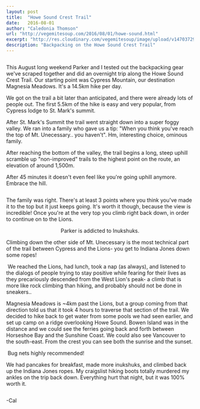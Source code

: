 ```yaml
---
layout: post
title:  "Howe Sound Crest Trail"
date:   2016-08-01
author: "Caledonia Thomson"
url: "http://vegemitesoup.com/2016/08/01/howe-sound.html"
excerpt: "http://res.cloudinary.com/vegemitesoup/image/upload/v1470372932/howe-sound-crest/5.jpg"
description: "Backpacking on the Howe Sound Crest Trail"
---
```


<div class="row vertical-align">
	<a href="http://res.cloudinary.com/vegemitesoup/image/upload/v1470372932/howe-sound-crest/6.jpg"><img class="lazy" data-original="http://res.cloudinary.com/vegemitesoup/image/upload/v1470372932/howe-sound-crest/6.jpg" /></a>   
</div>

This August long weekend Parker and I tested out the backpacking gear we've scraped together and did an overnight trip along the Howe Sound Crest Trail. Our starting point was Cypress Mountain, our destination Magnesia Meadows. It's a 14.5km hike per day.

We got on the trail a bit later than anticipated, and there were already lots of people out. The first 5.5km of the hike is easy and very popular, from Cypress lodge to St. Mark's summit.

After St. Mark's Summit the trail went straight down into a super foggy valley. We ran into a family who gave us a tip: "When you think you've reach the top of Mt. Unecessary.. you haven't". Hm, interesting choice, ominous family.

<div class="row vertical-align">
<div class="col-sm-4 col-xs-12">
	<a href="http://res.cloudinary.com/vegemitesoup/image/upload/v1470372932/howe-sound-crest/1.jpg"><img class="lazy" data-original="http://res.cloudinary.com/vegemitesoup/image/upload/v1470372932/howe-sound-crest/1.jpg" /></a>
</div>

<div class="col-sm-4 col-xs-12">
	<a href="http://res.cloudinary.com/vegemitesoup/image/upload/a_auto_right/v1470631135/howe-sound-crest/DSC05925.jpg"><img class="lazy" data-original="http://res.cloudinary.com/vegemitesoup/image/upload/a_auto_right/v1470631135/howe-sound-crest/DSC05925.jpg" /></a>
</div>

<div class="col-sm-4 col-xs-12"> 
After reaching the bottom of the valley, the trail begins a long, steep uphill scramble up "non-improved" trails to the highest point on the route, an elevation of around 1,500m.

After 45 minutes it doesn't even feel like you're going uphill anymore. Embrace the hill.
</div>
</div>

<div class="row vertical-align">
	<a href="http://res.cloudinary.com/vegemitesoup/image/upload/v1470372932/howe-sound-crest/3.jpg"><img class="lazy" data-original="http://res.cloudinary.com/vegemitesoup/image/upload/v1470372932/howe-sound-crest/3.jpg" /></a>   
</div>

 The family was right. There's at least 3 points where you think you've made it to the top but it just keeps going. It's worth it though, because the view is incredible! Once you're at the very top you climb right back down, in order to continue on to the Lions. 

<div class="row vertical-align">                   
	<a href="http://res.cloudinary.com/vegemitesoup/image/upload/v1470372932/howe-sound-crest/0.jpg"><img class="lazy" data-original="http://res.cloudinary.com/vegemitesoup/image/upload/v1470372932/howe-sound-crest/0.jpg" /></a> 
</div>  

<div class="row vertical-align">
<div class="col-sm-6 col-xs-12">
	<a href="http://res.cloudinary.com/vegemitesoup/image/upload/v1470372932/howe-sound-crest/8.jpg"><img class="lazy" data-original="http://res.cloudinary.com/vegemitesoup/image/upload/v1470372932/howe-sound-crest/8.jpg" /></a>
</div>

<div class="col-sm-6 col-xs-12">
	<a href="http://res.cloudinary.com/vegemitesoup/image/upload/v1470372932/howe-sound-crest/7.jpg"><img class="lazy" data-original="http://res.cloudinary.com/vegemitesoup/image/upload/v1470372932/howe-sound-crest/7.jpg" /></a>
</div>
</div>

<center>Parker is addicted to Inukshuks.</center>

<div class="row vertical-align">
<div class="col-sm-6 col-xs-12">
	<a href="http://res.cloudinary.com/vegemitesoup/image/upload/v1470372932/howe-sound-crest/9.jpg"><img class="lazy" data-original="http://res.cloudinary.com/vegemitesoup/image/upload/v1470372932/howe-sound-crest/9.jpg" /></a>
</div>

<div class="col-sm-6 col-xs-12">
	<a href="http://res.cloudinary.com/vegemitesoup/image/upload/v1470372932/howe-sound-crest/10.jpg"><img class="lazy" data-original="http://res.cloudinary.com/vegemitesoup/image/upload/v1470372932/howe-sound-crest/10.jpg" /></a>
</div>
</div>

Climbing down the other side of Mt. Unecessary is the most technical part of the trail between Cypress and the Lions- you get to Indiana Jones down some ropes!

<div class="row vertical-align">                   
	<a href="http://res.cloudinary.com/vegemitesoup/image/upload/v1470372932/howe-sound-crest/5.jpg"><img class="lazy" data-original="http://res.cloudinary.com/vegemitesoup/image/upload/v1470372932/howe-sound-crest/5.jpg" /></a>
</div> 

<div class="row vertical-align">
<div class="col-sm-7 col-xs-12">
	<a href="http://res.cloudinary.com/vegemitesoup/image/upload/v1470372932/howe-sound-crest/12.jpg"><img class="lazy" data-original="http://res.cloudinary.com/vegemitesoup/image/upload/v1470372932/howe-sound-crest/12.jpg" /></a>
	We reached the Lions, had lunch, took a nap (as always), and listened to the dialogs of people trying to stay positive while fearing for their lives as they precariously descended from the West Lion's peak- a climb that is more like rock climbing than hiking, and probably should not be done in sneakers..
</div>

<div class="col-sm-5 col-xs-12">
	<a href="http://res.cloudinary.com/vegemitesoup/image/upload/v1470372932/howe-sound-crest/11.jpg"><img class="lazy" data-original="http://res.cloudinary.com/vegemitesoup/image/upload/v1470372932/howe-sound-crest/11.jpg" /></a>
</div>
</div>

Magnesia Meadows is ~4km past the Lions, but a group coming from that direction told us that it took 4 hours to traverse that section of the trail. We decided to hike back to get water from some pools we had seen earlier, and set up camp on a ridge overlooking Howe Sound. Bowen Island was in the distance and we could see the ferries going back and forth between Horseshoe Bay and the Sunshine Coast. We could also see Vancouver to the south-east. From the crest you can see both the sunrise and the sunset.

<div class="row vertical-align">
<div class="col-sm-4 col-xs-12">
	<a href="http://res.cloudinary.com/vegemitesoup/image/upload/v1470372932/howe-sound-crest/14.jpg"><img class="lazy" data-original="http://res.cloudinary.com/vegemitesoup/image/upload/v1470372932/howe-sound-crest/14.jpg" /></a>
Bug nets highly recommended!
</div>
<div class="col-sm-8 col-xs-12">
	<a href="http://res.cloudinary.com/vegemitesoup/image/upload/v1470372932/howe-sound-crest/15.jpg"><img class="lazy" data-original="http://res.cloudinary.com/vegemitesoup/image/upload/v1470372932/howe-sound-crest/15.jpg" /></a>
</div>
</div>

<div class="row vertical-align">                   
	<a href="http://res.cloudinary.com/vegemitesoup/image/upload/v1470372932/howe-sound-crest/13.jpg"><img class="lazy" data-original="http://res.cloudinary.com/vegemitesoup/image/upload/v1470372932/howe-sound-crest/13.jpg" /></a> 
</div>  

<div class="row vertical-align">
<div class="col-sm-6 col-xs-12">
	<a href="http://res.cloudinary.com/vegemitesoup/image/upload/v1470372932/howe-sound-crest/16.jpg"><img class="lazy" data-original="http://res.cloudinary.com/vegemitesoup/image/upload/v1470372932/howe-sound-crest/16.jpg" /></a>
</div>
<div class="col-sm-6 col-xs-12">
	<a href="http://res.cloudinary.com/vegemitesoup/image/upload/v1470372932/howe-sound-crest/20.jpg"><img class="lazy" data-original="http://res.cloudinary.com/vegemitesoup/image/upload/v1470372932/howe-sound-crest/20.jpg" /></a>
</div>
</div>

<div class="row vertical-align">
<div class="col-sm-6 col-xs-12">
	<a href="http://res.cloudinary.com/vegemitesoup/image/upload/v1470372932/howe-sound-crest/17.jpg"><img class="lazy" data-original="http://res.cloudinary.com/vegemitesoup/image/upload/v1470372932/howe-sound-crest/17.jpg" /></a>
</div>
<div class="col-sm-6 col-xs-12">
	<a href="http://res.cloudinary.com/vegemitesoup/image/upload/v1470372932/howe-sound-crest/19.jpg"><img class="lazy" data-original="http://res.cloudinary.com/vegemitesoup/image/upload/v1470372932/howe-sound-crest/19.jpg" /></a>
</div>
</div>

<div class="row vertical-align">                   
	<a href="http://res.cloudinary.com/vegemitesoup/image/upload/v1470372932/howe-sound-crest/18.jpg"><img class="lazy" data-original="http://res.cloudinary.com/vegemitesoup/image/upload/v1470372932/howe-sound-crest/18.jpg" /></a> 
</div>  

We had pancakes for breakfast, made more inukshuks, and climbed back up the Indiana Jones ropes. My craigslist hiking boots totally murdered my ankles on the trip back down. Everything hurt that night, but it was 100% worth it.

<div class="row vertical-align">
<div class="col-sm-6 col-xs-12">
	<a href="http://res.cloudinary.com/vegemitesoup/image/upload/v1470664970/howe-sound-crest/DSC06005.jpg"><img class="lazy" data-original="http://res.cloudinary.com/vegemitesoup/image/upload/v1470664970/howe-sound-crest/DSC06005.jpg" /></a>
</div>
<div class="col-sm-6 col-xs-12">
	<a href="http://res.cloudinary.com/vegemitesoup/image/upload/v1470372932/howe-sound-crest/21.jpg"><img class="lazy" data-original="http://res.cloudinary.com/vegemitesoup/image/upload/v1470372932/howe-sound-crest/21.jpg" /></a>
</div>
</div>

-Cal